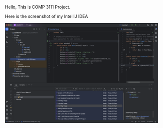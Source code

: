 Hello, This is COMP 3111 Project.

Here is the screenshot of my IntelliJ IDEA

![ScreenshotIntelliJIDEA.png](../../../ScreenshotIntelliJIDEA.png)
